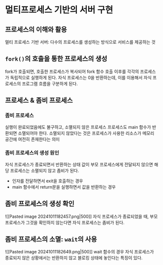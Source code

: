 # 멀티프로세스 기반의 서버 구현
## 프로세스의 이해와 활용
멀티 프로세스 기반 서버: 다수의 프로세스를 생성하는 방식으로 서비스를 제공하는 것
## `fork()`의 호출을 통한 프로세스의 생성
fork가 호출되면, 호출한 프로세스가 복사되어 fork 함수 호출 이후를 각각의 프로세스가 독립적으로 실행하게 된다.
자식 프로세스는 0을 반환하는데, 이를 이용해서 자식 프로세스의 프로그램 흐름을 구분하게 된다.
## 프로세스 & 좀비 프로세스
### 좀비 프로세스
실행이 완료되었음에도 불구하고, 소멸되지 않은 프로세스
프로세스도 main 함수가 반환되면 소멸되어야 한다.
소멸되지 않았다는 것은 프로세스가 사용한 리소스가 메모리 공간에 여전히 존재한다는 의미
### 좀비 프로세스의 생성 원인
자식 프로세스가 종료되면서 반환하는 상태 값이 부모 프로세스에게 전달되지 않으면 해당 프로세스는 소멸되지 않고 좀비가 된다.
- 인자를 전달하면서 exit을 호출하는 경우
- main 함수에서 return문을 실행하면서 값을 반환하는 경우
## 좀비 프로세스의 생성 확인
![[Pasted image 20241011182457.png|500]]
자식 프로세스가 종료되었을 때, 부모 프로세스가 그것을 확인하지 않는다면 자식 프로세스는 좀비가 된다.

## 좀비 프로세스의 소멸: `wait`의 사용
![[Pasted image 20241011182649.png|500]]
wait 함수의 경우 자식 프로세스가 종료되지 않은 상황에서는 반환하지 않고 블로킹 상태에 놓인다는 특징이 있다.


